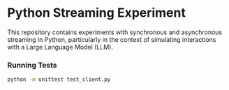 # Python Streaming Experiment

This repository contains experiments with synchronous and asynchronous streaming in Python, particularly in the context of simulating interactions with a Large Language Model (LLM).

### Running Tests

```bash
python -m unittest test_client.py
```